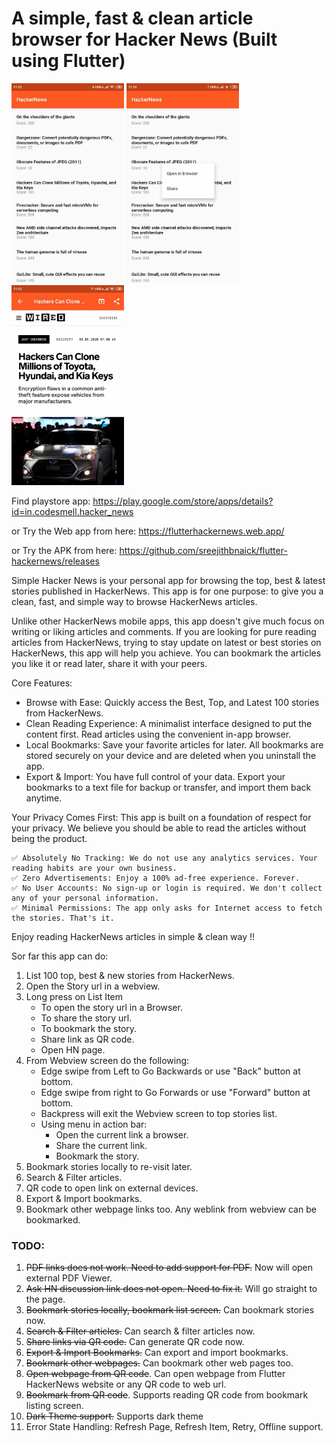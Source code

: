 # A simple, fast & clean article browser for Hacker News (Built using Flutter)

<img src="./images/screen1.jpg" width="180"> <img src="./images/screen2.jpg" width="180"> <img src="./images/screen3.jpg" width="180">

Find playstore app: https://play.google.com/store/apps/details?id=in.codesmell.hacker_news

or
Try the Web app from here: https://flutterhackernews.web.app/

or 
Try the APK from here: https://github.com/sreejithbnaick/flutter-hackernews/releases

<p>
    Simple Hacker News is your personal app for browsing the top, best & latest stories published in HackerNews. This app is for one purpose: to give you a clean, fast, and simple way to browse HackerNews articles. 

Unlike other HackerNews mobile apps, this app doesn't give much focus on writing or liking articles and comments. If you are looking for pure reading articles from HackerNews, trying to stay update on latest or best stories on HackerNews, this app will help you achieve. You can bookmark the articles you like it or read later, share it with your peers.

Core Features:
* Browse with Ease: Quickly access the Best, Top, and Latest 100 stories from HackerNews.
* Clean Reading Experience: A minimalist interface designed to put the content first. Read articles using the convenient in-app browser.
* Local Bookmarks: Save your favorite articles for later. All bookmarks are stored securely on your device and are deleted when you uninstall the app.
* Export & Import: You have full control of your data. Export your bookmarks to a text file for backup or transfer, and import them back anytime.

Your Privacy Comes First:
This app is built on a foundation of respect for your privacy. We believe you should be able to read the articles without being the product.

    ✅ Absolutely No Tracking: We do not use any analytics services. Your reading habits are your own business.
    ✅ Zero Advertisements: Enjoy a 100% ad-free experience. Forever.
    ✅ No User Accounts: No sign-up or login is required. We don't collect any of your personal information.
    ✅ Minimal Permissions: The app only asks for Internet access to fetch the stories. That's it.

Enjoy reading HackerNews articles in simple & clean way !!
</p>



Sor far this app can do:

1. List 100 top, best & new stories from HackerNews.
2. Open the Story url in a webview.
3. Long press on List Item
    + To open the story url in a Browser.
    + To share the story url.
    + To bookmark the story.
    + Share link as QR code.
    + Open HN page.
4. From Webview screen do the following:
    + Edge swipe from Left to Go Backwards or use "Back" button at bottom.
    + Edge swipe from right to Go Forwards or use "Forward" button at bottom.
    + Backpress will exit the Webview screen to top stories list.
    + Using menu in action bar: 
        + Open the current link a browser.
        + Share the current link.
        + Bookmark the story.
5. Bookmark stories locally to re-visit later.
6. Search & Filter articles.
7. QR code to open link on external devices.
8. Export & Import bookmarks.
9. Bookmark other webpage links too. Any weblink from webview can be bookmarked.


### TODO:

1. ~~PDF links does not work. Need to add support for PDF.~~ Now will open external PDF Viewer. 
2. ~~Ask HN discussion link does not open. Need to fix it.~~ Will go straight to the page.
3. ~~Bookmark stories locally, bookmark list screen.~~ Can bookmark stories now.
4. ~~Search & Filter articles.~~ Can search & filter articles now.
5. ~~Share links via QR code.~~ Can generate QR code now.
6. ~~Export & Import Bookmarks.~~ Can export and import bookmarks.
7. ~~Bookmark other webpages.~~ Can bookmark other web pages too.
8. ~~Open webpage from QR code~~. Can open webpage from Flutter HackerNews website or any QR code to web url.
9. ~~Bookmark from QR code~~. Supports reading QR code from bookmark listing screen.
10. ~~Dark Theme support.~~ Supports dark theme
11. Error State Handling: Refresh Page, Refresh Item, Retry, Offline support.
